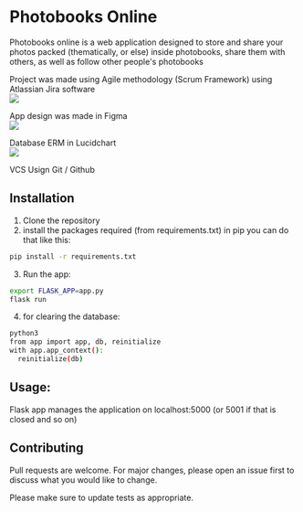 # Photobooks Online
Photobooks online is a web application designed to store and share your photos packed (thematically, or else) inside photobooks, share them with others, as well as follow other people's photobooks

Project was made using Agile methodology (Scrum Framework) using Atlassian Jira software <br>
![](https://i.ibb.co/7kZSL9y/photo-2020-11-19-10-55-38.jpg)

App design was made in Figma <br>
![](https://i.ibb.co/cgWjpbs/photo-2020-11-19-11-00-07.jpg)

Database ERM in Lucidchart <br> 
![](https://i.ibb.co/2FK0Y4P/photo-2020-11-19-10-59-07.jpg)

VCS Usign Git / Github <br>

## Installation
1. Clone the repository
2. install the packages required (from requirements.txt)
  in pip you can do that like this:
  ```bash
  pip install -r requirements.txt
  ```
3. Run the app:
```bash
export FLASK_APP=app.py
flask run
```
4. for clearing the database:
```bash
python3
from app import app, db, reinitialize
with app.app_context():
  reinitialize(db)

```
## Usage:
Flask app manages the application on localhost:5000 (or 5001 if that is closed and so on)

## Contributing
Pull requests are welcome. For major changes, please open an issue first to discuss what you would like to change.

Please make sure to update tests as appropriate.
